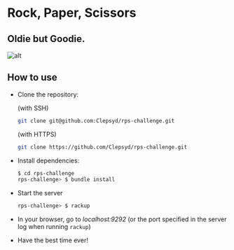 # Rock, Paper, Scissors
## Oldie but Goodie.

![alt](https://pxt.azureedge.net/blob/68f66c3ddc3acfc4c53157abf92eace202d46db2/static/courses/csintro/conditionals/rock-paper-scissors-items.png)

## How to use

- Clone the repository:

  (with SSH)
  ```bash
  git clone git@github.com:Clepsyd/rps-challenge.git
  ```
  (with HTTPS)
  ```bash
  git clone https://github.com/Clepsyd/rps-challenge.git
  ```
- Install dependencies:
    ```bash
    $ cd rps-challenge
    rps-challenge> $ bundle install
    ```
- Start the server
  ```bash
  rps-challenge> $ rackup
  ```
- In your browser, go to *localhost:9292* (or the port specified in the server log when running `rackup`)
- Have the best time ever!
